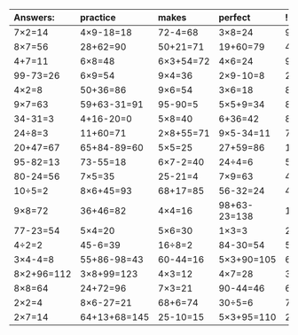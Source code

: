 | Answers: | practice | makes | perfect | ! |
| :--- | :--- | :--- | :--- | :--- |
| 7×2=14 | 4×9-18=18 | 72-4=68 | 3×8=24 | 9×5=45 | 
| 8×7=56 | 28+62=90 | 50+21=71 | 19+60=79 | 49-18=31 | 
| 4+7=11 | 6×8=48 | 6×3+54=72 | 4×6=24 | 9×7+77=140 | 
| 99-73=26 | 6×9=54 | 9×4=36 | 2×9-10=8 | 28÷4=7 | 
| 4×2=8 | 50+36=86 | 9×6=54 | 3×6=18 | 8×4=32 | 
| 9×7=63 | 59+63-31=91 | 95-90=5 | 5×5+9=34 | 89+71+87=247 | 
| 34-31=3 | 4+16-20=0 | 5×8=40 | 6+36=42 | 86-54=32 | 
| 24÷8=3 | 11+60=71 | 2×8+55=71 | 9×5-34=11 | 73+25=98 | 
| 20+47=67 | 65+84-89=60 | 5×5=25 | 27+59=86 | 15+36-32=19 | 
| 95-82=13 | 73-55=18 | 6×7-2=40 | 24÷4=6 | 56÷8=7 | 
| 80-24=56 | 7×5=35 | 25-21=4 | 7×9=63 | 4×8=32 | 
| 10÷5=2 | 8×6+45=93 | 68+17=85 | 56-32=24 | 41+14=55 | 
| 9×8=72 | 36+46=82 | 4×4=16 | 98+63-23=138 | 10+15=25 | 
| 77-23=54 | 5×4=20 | 5×6=30 | 1×3=3 | 24+6=30 | 
| 4÷2=2 | 45-6=39 | 16÷8=2 | 84-30=54 | 59+33+13=105 | 
| 3×4-4=8 | 55+86-98=43 | 60-44=16 | 5×3+90=105 | 6×5-13=17 | 
| 8×2+96=112 | 3×8+99=123 | 4×3=12 | 4×7=28 | 39+55+55=149 | 
| 8×8=64 | 24+72=96 | 7×3=21 | 90-44=46 | 6×6-35=1 | 
| 2×2=4 | 8×6-27=21 | 68+6=74 | 30÷5=6 | 7×8=56 | 
| 2×7=14 | 64+13+68=145 | 25-10=15 | 5×3+95=110 | 2×6=12 | 
